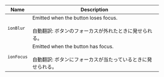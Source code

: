 | Name       | Description                                                                                                |
| ---------- | ---------------------------------------------------------------------------------------------------------- |
| `ionBlur`  | Emitted when the button loses focus.<br /><br />自動翻訳: ボタンのフォーカスが外れたときに発せられる。     |
| `ionFocus` | Emitted when the button has focus.<br /><br />自動翻訳: ボタンにフォーカスが当たっているときに発せられる。 |
